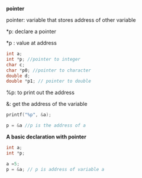 **pointer**

pointer: variable that stores address of other variable

*p: declare a pointer

*p : value at address

`````c
int a;
int *p; //pointer to integer
char c;
char *p0; //pointer to character
double d;
double *p1; // pointer to double
`````

%p: to print out the address

&: get the address of the variable


`````c
printf("%p", &a);
`````
`````c
p = &a //p is the address of a
`````

**A basic declaration with pointer**

`````c
int a;
int *p;

a =5;
p = &a; // p is address of variable a
`````
